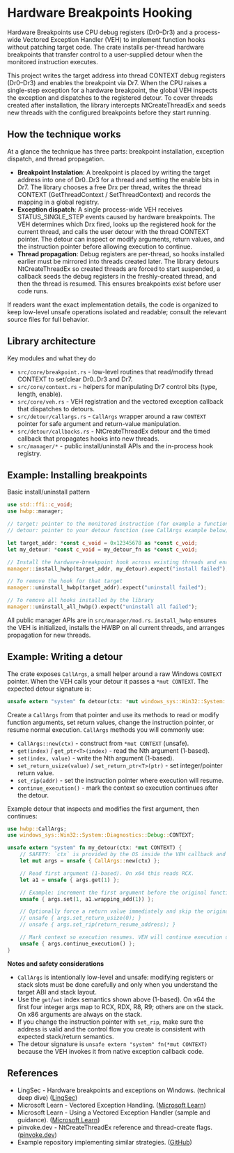 # Hardware Breakpoints Hooking

Hardware Breakpoints use CPU debug registers (Dr0–Dr3) and a process-wide Vectored Exception Handler (VEH) to implement function hooks without patching target code. The crate installs per-thread hardware breakpoints that transfer control to a user-supplied detour when the monitored instruction executes.

This project writes the target address into thread CONTEXT debug registers (Dr0–Dr3) and enables the breakpoint via Dr7. When the CPU raises a single-step exception for a hardware breakpoint, the global VEH inspects the exception and dispatches to the registered detour. To cover threads created after installation, the library intercepts NtCreateThreadEx and seeds new threads with the configured breakpoints before they start running.

## How the technique works

At a glance the technique has three parts: breakpoint installation, exception dispatch, and thread propagation.

- **Breakpoint Instalation**: A breakpoint is placed by writing the target address into one of Dr0..Dr3 for a thread and setting the enable bits in Dr7. The library chooses a free Drx per thread, writes the thread CONTEXT (GetThreadContext / SetThreadContext) and records the mapping in a global registry. 
- **Exception dispatch**: A single process-wide VEH receives STATUS_SINGLE_STEP events caused by hardware breakpoints. The VEH determines which Drx fired, looks up the registered hook for the current thread, and calls the user detour with the thread CONTEXT pointer. The detour can inspect or modify arguments, return values, and the instruction pointer before allowing execution to continue.
- **Thread propagation**: Debug registers are per-thread, so hooks installed earlier must be mirrored into threads created later. The library detours NtCreateThreadEx so created threads are forced to start suspended, a callback seeds the debug registers in the freshly-created thread, and then the thread is resumed. This ensures breakpoints exist before user code runs.

If readers want the exact implementation details, the code is organized to keep low-level unsafe operations isolated and readable; consult the relevant source files for full behavior.

## Library architecture

Key modules and what they do

* `src/core/breakpoint.rs` - low-level routines that read/modify thread CONTEXT to set/clear Dr0..Dr3 and Dr7.
* `src/core/context.rs` - helpers for manipulating Dr7 control bits (type, length, enable).
* `src/core/veh.rs` - VEH registration and the vectored exception callback that dispatches to detours.
* `src/detour/callargs.rs` - `CallArgs` wrapper around a raw `CONTEXT` pointer for safe argument and return-value manipulation.
* `src/detour/callbacks.rs` - NtCreateThreadEx detour and the timed callback that propagates hooks into new threads.
* `src/manager/*` - public install/uninstall APIs and the in-process hook registry.

## Example: Installing breakpoints

Basic install/uninstall pattern

```rust
use std::ffi::c_void;
use hwbp::manager;

// target: pointer to the monitored instruction (for example a function entry)
// detour: pointer to your detour function (see CallArgs example below)

let target_addr: *const c_void = 0x12345678 as *const c_void;
let my_detour: *const c_void = my_detour_fn as *const c_void;

// Install the hardware-breakpoint hook across existing threads and enable propagation
manager::install_hwbp(target_addr, my_detour).expect("install failed");

// To remove the hook for that target
manager::uninstall_hwbp(target_addr).expect("uninstall failed");

// To remove all hooks installed by the library
manager::uninstall_all_hwbp().expect("uninstall all failed");
```

All public manager APIs are in `src/manager/mod.rs`. `install_hwbp` ensures the VEH is initialized, installs the HWBP on all current threads, and arranges propagation for new threads.

## Example: Writing a detour

The crate exposes `CallArgs`, a small helper around a raw Windows `CONTEXT` pointer. When the VEH calls your detour it passes a `*mut CONTEXT`. The expected detour signature is:

```rust
unsafe extern "system" fn detour(ctx: *mut windows_sys::Win32::System::Diagnostics::Debug::CONTEXT)
```

Create a `CallArgs` from that pointer and use its methods to read or modify function arguments, set return values, change the instruction pointer, or resume normal execution. `CallArgs` methods you will commonly use:

* `CallArgs::new(ctx)` - construct from `*mut CONTEXT` (unsafe).
* `get(index)` / `get_ptr<T>(index)` - read the Nth argument (1-based).
* `set(index, value)` - write the Nth argument (1-based).
* `set_return_usize(value)` / `set_return_ptr<T>(ptr)` - set integer/pointer return value.
* `set_rip(addr)` - set the instruction pointer where execution will resume.
* `continue_execution()` - mark the context so execution continues after the detour.

Example detour that inspects and modifies the first argument, then continues:

```rust
use hwbp::CallArgs;
use windows_sys::Win32::System::Diagnostics::Debug::CONTEXT;

unsafe extern "system" fn my_detour(ctx: *mut CONTEXT) {
    // SAFETY: `ctx` is provided by the OS inside the VEH callback and is valid for the current thread.
    let mut args = unsafe { CallArgs::new(ctx) };

    // Read first argument (1-based). On x64 this reads RCX.
    let a1 = unsafe { args.get(1) };

    // Example: increment the first argument before the original function sees it.
    unsafe { args.set(1, a1.wrapping_add(1)) };

    // Optionally force a return value immediately and skip the original instruction:
    // unsafe { args.set_return_usize(0); }
    // unsafe { args.set_rip(return_resume_address); }

    // Mark context so execution resumes. VEH will continue execution using the modified CONTEXT.
    unsafe { args.continue_execution() };
}
```

**Notes and safety considerations**

* `CallArgs` is intentionally low-level and unsafe: modifying registers or stack slots must be done carefully and only when you understand the target ABI and stack layout.
* Use the `get`/`set` index semantics shown above (1-based). On x64 the first four integer args map to RCX, RDX, R8, R9; others are on the stack. On x86 arguments are always on the stack.
* If you change the instruction pointer with `set_rip`, make sure the address is valid and the control flow you create is consistent with expected stack/return semantics.
* The detour signature is `unsafe extern "system" fn(*mut CONTEXT)` because the VEH invokes it from native exception callback code.

## References

* LingSec - Hardware breakpoints and exceptions on Windows. (technical deep dive) ([LingSec][1])
* Microsoft Learn - Vectored Exception Handling. ([Microsoft Learn][2])
* Microsoft Learn - Using a Vectored Exception Handler (sample and guidance). ([Microsoft Learn][4])
* pinvoke.dev - NtCreateThreadEx reference and thread-create flags. ([pinvoke.dev][3])
* Example repository implementing similar strategies. ([GitHub][5])

[1]: https://ling.re/hardware-breakpoints/?utm_source=chatgpt.com
[2]: https://learn.microsoft.com/en-us/windows/win32/debug/vectored-exception-handling?utm_source=chatgpt.com
[3]: https://www.pinvoke.dev/ntdll/ntcreatethreadex?utm_source=chatgpt.com
[4]: https://learn.microsoft.com/en-us/windows/win32/debug/using-a-vectored-exception-handler?utm_source=chatgpt.com
[5]: https://github.com/rad9800/hwbp4mw?utm_source=chatgpt.com
